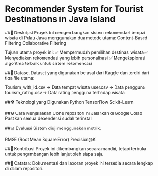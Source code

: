 # Recommender System for Tourist Destinations in Java Island

##📌 Deskripsi
Proyek ini mengembangkan sistem rekomendasi tempat wisata di Pulau Jawa menggunakan dua metode utama:
Content-Based Filtering
Collaborative Filtering

Tujuan utama proyek ini:
✅ Mempermudah pemilihan destinasi wisata
✅ Menyediakan rekomendasi yang lebih personalisasi
✅ Mengeksplorasi algoritma terbaik untuk sistem rekomendasi

##📂 Dataset
Dataset yang digunakan berasal dari Kaggle dan terdiri dari tiga file utama:

Tourism_with_id.csv → Data tempat wisata
user.csv → Data pengguna
tourism_rating.csv → Data rating pengguna terhadap wisata

##🛠 Teknologi yang Digunakan
Python
TensorFlow
Scikit-Learn

##⚙ Cara Menjalankan
Clone repositori ini
Jalankan di Google Colab
Pastikan semua dependensi sudah terinstal

##📊 Evaluasi
Sistem diuji menggunakan metrik:

RMSE (Root Mean Square Error)
Precision@K

##🤝 Kontribusi
Proyek ini dikembangkan secara mandiri, tetapi terbuka untuk pengembangan lebih lanjut oleh siapa saja.

##📄 Catatan:
Dokumentasi dan laporan proyek ini tersedia secara lengkap di dalam repositori.
